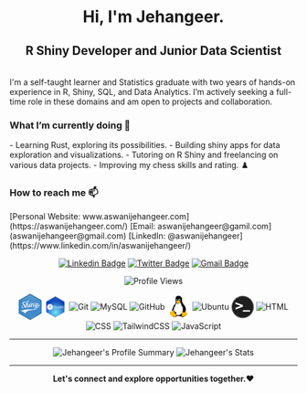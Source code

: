 <h1 align="center">Hi, I'm Jehangeer.</h1>

<h2 align="center"> 
R Shiny Developer and Junior Data Scientist
</h2>

<br>
I'm a self-taught learner and Statistics graduate with two years of hands-on experience in R, Shiny, SQL, and Data Analytics. I’m actively seeking a full-time role in these domains and am open to projects and collaboration.

<h3>What I’m currently doing 🚀</h3>
- Learning Rust, exploring its possibilities.
- Building shiny apps for data exploration and visualizations.
- Tutoring on R Shiny and freelancing on various data projects.
- Improving my chess skills and rating. ♟️

<h3>How to reach me 📫</h3>
[Personal Website: www.aswanijehangeer.com](https://aswanijehangeer.com/)
[Email: aswanijehangeer@gamil.com](aswanijehangeer@gmail.com)
[LinkedIn: @aswanijehangeer](https://www.linkedin.com/in/aswanijehangeer/)


<div align="center">

[![Linkedin Badge](https://img.shields.io/badge/-aswanijehangeer-blue?style=flat-square&logo=Linkedin&logoColor=white&link=https://www.linkedin.com/in/aswanijehangeer/)](https://www.linkedin.com/in/aswanijehangeer/)
[![Twitter Badge](https://img.shields.io/badge/-@_aswanijahangir-1ca0f1?style=flat-square&labelColor=1ca0f1&logo=twitter&logoColor=white&link=https://twitter.com/_aswanijahangir)](https://twitter.com/_aswanijahangir)
[![Gmail Badge](https://img.shields.io/badge/-aswanijehangeer@gmail.com-c14438?style=flat-square&logo=Gmail&logoColor=white&link=mailto:aswanijehangeer@gmail.com)](mailto:aswanijehangeer@gmail.com)

![Profile Views](https://komarev.com/ghpvc/?username=aswanijehangeer&label=PROFILE+VIEWS)

 </div>

<div align="center">
<img align="center" alt="RShiny" width="40px" src="images/shiny.png" />
<img align="center" alt="RShiny" width="40px" src="images/rstudio.png" />
<img align="center" alt="Git" width="40px" src="https://user-images.githubusercontent.com/25181517/192108372-f71d70ac-7ae6-4c0d-8395-51d8870c2ef0.png"/>
<img align="center" alt="MySQL" width="40px" src="https://user-images.githubusercontent.com/25181517/183896128-ec99105a-ec1a-4d85-b08b-1aa1620b2046.png" />
<img align="center" alt="GitHub" width="40px" src="https://user-images.githubusercontent.com/25181517/192108374-8da61ba1-99ec-41d7-80b8-fb2f7c0a4948.png"/>
<img align="center" alt="Linux" width="40px" src="images/Linux.png" />
<img align="center" alt="Ubuntu" width="40px" src="https://user-images.githubusercontent.com/25181517/186884153-99edc188-e4aa-4c84-91b0-e2df260ebc33.png" />
<img align="center" alt="Terminal" width="40px" src="https://raw.githubusercontent.com/github/explore/80688e429a7d4ef2fca1e82350fe8e3517d3494d/topics/terminal/terminal.png" />
<img align="center" alt="HTML" width="40px" src="https://user-images.githubusercontent.com/25181517/192158954-f88b5814-d510-4564-b285-dff7d6400dad.png" />
<img align="center" alt="CSS" width="40px" src="https://user-images.githubusercontent.com/25181517/183898674-75a4a1b1-f960-4ea9-abcb-637170a00a75.png"/>
<img align="center" alt="TailwindCSS" width="40px" src="https://user-images.githubusercontent.com/25181517/202896760-337261ed-ee92-4979-84c4-d4b829c7355d.png"/>
<img align="center" alt="JavaScript" width="40px" src="https://user-images.githubusercontent.com/25181517/117447155-6a868a00-af3d-11eb-9cfe-245df15c9f3f.png"/>
</div>


---

<div align="center">
 <img width="400px" src="https://github-profile-summary-cards.vercel.app/api/cards/profile-details?username=aswanijehangeer&theme=transparent" alt="Jehangeer's Profile Summary" />
  <img width="400px" src="https://github-readme-streak-stats.herokuapp.com?user=aswanijehangeer&theme=transparent&hide_border=true&fire=C77800&ring=DD910B" alt="Jehangeer's Stats" />
</div>

---

<div align="center">
  <b>Let's connect and explore opportunities together.❤️</b>
</div>
